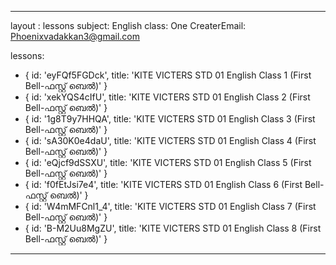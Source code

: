 --- 
layout : lessons 
subject: English
class: One
CreaterEmail: Phoenixvadakkan3@gmail.com

lessons: 
- { id: 'eyFQf5FGDck', title: 'KITE VICTERS STD 01 English Class 1 (First Bell-ഫസ്റ്റ് ബെല്‍)' }
- { id: 'xekYQS4cIfU', title: 'KITE VICTERS STD 01 English Class 2 (First Bell-ഫസ്റ്റ് ബെല്‍)' }
- { id: '1g8T9y7HHQA', title: 'KITE VICTERS STD 01 English Class 3 (First Bell-ഫസ്റ്റ് ബെല്‍)' }
- { id: 'sA30K0e4daU', title: 'KITE VICTERS STD 01 English Class 4 (First Bell-ഫസ്റ്റ് ബെല്‍)' }
- { id: 'eQjcf9dSSXU', title: 'KITE VICTERS STD 01 English Class 5 (First Bell-ഫസ്റ്റ് ബെല്‍)' }
- { id: 'f0fEtJsi7e4', title: 'KITE VICTERS STD 01 English Class 6 (First Bell-ഫസ്റ്റ് ബെല്‍)' }
- { id: 'W4mMFCnl1_4', title: 'KITE VICTERS STD 01 English Class 7 (First Bell-ഫസ്റ്റ് ബെല്‍)' }
- { id: 'B-M2Uu8MgZU', title: 'KITE VICTERS STD 01 English Class 8 (First Bell-ഫസ്റ്റ് ബെല്‍)' }
___



